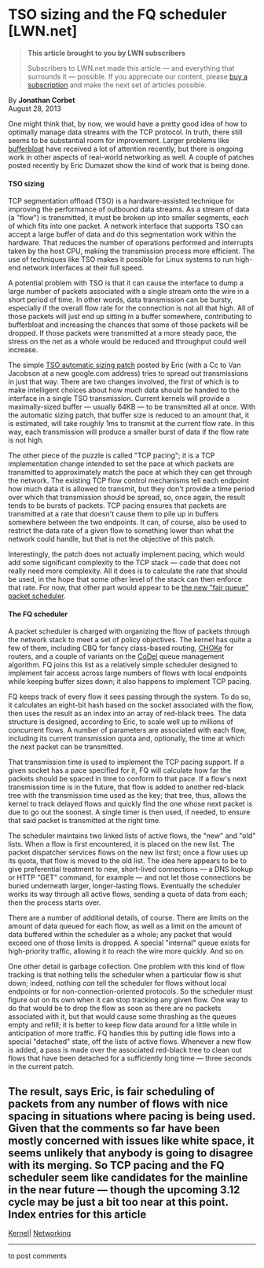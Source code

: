 # TSO sizing and the FQ scheduler [LWN.net]

> **This article brought to you by LWN subscribers**
> 
> Subscribers to LWN.net made this article — and everything that surrounds it — possible. If you appreciate our content, please [buy a subscription](/Promo/nst-nag3/subscribe) and make the next set of articles possible. 

By **Jonathan Corbet**  
August 28, 2013 

One might think that, by now, we would have a pretty good idea of how to optimally manage data streams with the TCP protocol. In truth, there still seems to be substantial room for improvement. Larger problems like [bufferbloat](http://bufferbloat.net/) have received a lot of attention recently, but there is ongoing work in other aspects of real-world networking as well. A couple of patches posted recently by Eric Dumazet show the kind of work that is being done. 

#### TSO sizing

TCP segmentation offload (TSO) is a hardware-assisted technique for improving the performance of outbound data streams. As a stream of data (a "flow") is transmitted, it must be broken up into smaller segments, each of which fits into one packet. A network interface that supports TSO can accept a large buffer of data and do this segmentation work within the hardware. That reduces the number of operations performed and interrupts taken by the host CPU, making the transmission process more efficient. The use of techniques like TSO makes it possible for Linux systems to run high-end network interfaces at their full speed. 

A potential problem with TSO is that it can cause the interface to dump a large number of packets associated with a single stream onto the wire in a short period of time. In other words, data transmission can be bursty, especially if the overall flow rate for the connection is not all that high. All of those packets will just end up sitting in a buffer somewhere, contributing to bufferbloat and increasing the chances that some of those packets will be dropped. If those packets were transmitted at a more steady pace, the stress on the net as a whole would be reduced and throughput could well increase. 

The simple [TSO automatic sizing patch](/Articles/564979/) posted by Eric (with a Cc to Van Jacobson at a new google.com address) tries to spread out transmissions in just that way. There are two changes involved, the first of which is to make intelligent choices about how much data should be handed to the interface in a single TSO transmission. Current kernels will provide a maximally-sized buffer — usually 64KB — to be transmitted all at once. With the automatic sizing patch, that buffer size is reduced to an amount that, it is estimated, will take roughly 1ms to transmit at the current flow rate. In this way, each transmission will produce a smaller burst of data if the flow rate is not high. 

The other piece of the puzzle is called "TCP pacing"; it is a TCP implementation change intended to set the pace at which packets are transmitted to approximately match the pace at which they can get through the network. The existing TCP flow control mechanisms tell each endpoint how much data it is allowed to transmit, but they don't provide a time period over which that transmission should be spread, so, once again, the result tends to be bursts of packets. TCP pacing ensures that packets are transmitted at a rate that doesn't cause them to pile up in buffers somewhere between the two endpoints. It can, of course, also be used to restrict the data rate of a given flow to something lower than what the network could handle, but that is not the objective of this patch. 

Interestingly, the patch does not actually implement pacing, which would add some significant complexity to the TCP stack — code that does not really need more complexity. All it does is to calculate the rate that should be used, in the hope that some other level of the stack can then enforce that rate. For now, that other part would appear to be [the new "fair queue" packet scheduler](/Articles/564825/). 

#### The FQ scheduler

A packet scheduler is charged with organizing the flow of packets through the network stack to meet a set of policy objectives. The kernel has quite a few of them, including CBQ for fancy class-based routing, [CHOKe](/Articles/422477/) for routers, and a couple of variants on the [CoDel](/Articles/496509/) queue management algorithm. FQ joins this list as a relatively simple scheduler designed to implement fair access across large numbers of flows with local endpoints while keeping buffer sizes down; it also happens to implement TCP pacing. 

FQ keeps track of every flow it sees passing through the system. To do so, it calculates an eight-bit hash based on the socket associated with the flow, then uses the result as an index into an array of red-black trees. The data structure is designed, according to Eric, to scale well up to millions of concurrent flows. A number of parameters are associated with each flow, including its current transmission quota and, optionally, the time at which the next packet can be transmitted. 

That transmission time is used to implement the TCP pacing support. If a given socket has a pace specified for it, FQ will calculate how far the packets should be spaced in time to conform to that pace. If a flow's next transmission time is in the future, that flow is added to another red-black tree with the transmission time used as the key; that tree, thus, allows the kernel to track delayed flows and quickly find the one whose next packet is due to go out the soonest. A single timer is then used, if needed, to ensure that said packet is transmitted at the right time. 

The scheduler maintains two linked lists of active flows, the "new" and "old" lists. When a flow is first encountered, it is placed on the new list. The packet dispatcher services flows on the new list first; once a flow uses up its quota, that flow is moved to the old list. The idea here appears to be to give preferential treatment to new, short-lived connections — a DNS lookup or HTTP "GET" command, for example — and not let those connections be buried underneath larger, longer-lasting flows. Eventually the scheduler works its way through all active flows, sending a quota of data from each; then the process starts over. 

There are a number of additional details, of course. There are limits on the amount of data queued for each flow, as well as a limit on the amount of data buffered within the scheduler as a whole; any packet that would exceed one of those limits is dropped. A special "internal" queue exists for high-priority traffic, allowing it to reach the wire more quickly. And so on. 

One other detail is garbage collection. One problem with this kind of flow tracking is that nothing tells the scheduler when a particular flow is shut down; indeed, nothing _can_ tell the scheduler for flows without local endpoints or for non-connection-oriented protocols. So the scheduler must figure out on its own when it can stop tracking any given flow. One way to do that would be to drop the flow as soon as there are no packets associated with it, but that would cause some thrashing as the queues empty and refill; it is better to keep flow data around for a little while in anticipation of more traffic. FQ handles this by putting idle flows into a special "detached" state, off the lists of active flows. Whenever a new flow is added, a pass is made over the associated red-black tree to clean out flows that have been detached for a sufficiently long time — three seconds in the current patch. 

The result, says Eric, is fair scheduling of packets from any number of flows with nice spacing in situations where pacing is being used. Given that the comments so far have been mostly concerned with issues like white space, it seems unlikely that anybody is going to disagree with its merging. So TCP pacing and the FQ scheduler seem like candidates for the mainline in the near future — though the upcoming 3.12 cycle may be just a bit too near at this point.  
Index entries for this article  
---  
[Kernel](/Kernel/Index)| [Networking](/Kernel/Index#Networking)  
  


* * *

to post comments 
